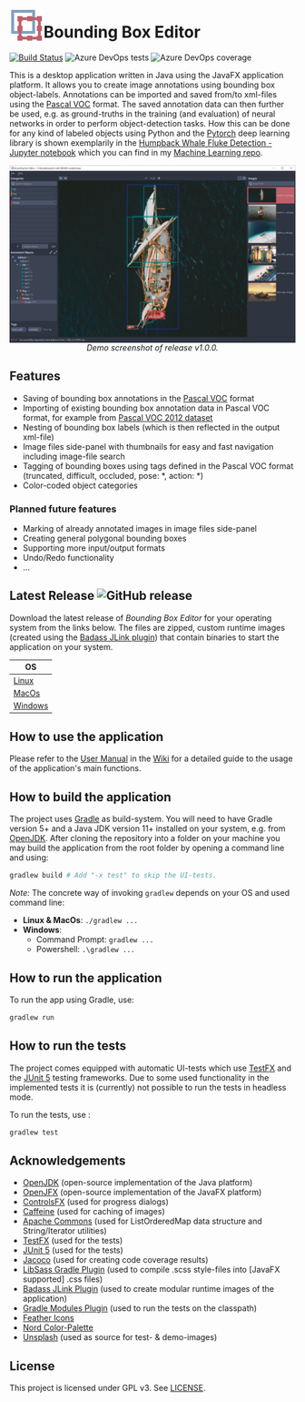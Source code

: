 <p>
<img src="src/main/resources/icons/app_icon.svg" height= "60" width="60" align="left"/>

# Bounding Box Editor
</p>

[![Build Status](https://dev.azure.com/mfl28/BoundingBoxEditor/_apis/build/status/mfl28.BoundingBoxEditor?branchName=master)](https://dev.azure.com/mfl28/BoundingBoxEditor/_build/latest?definitionId=1&branchName=master)
![Azure DevOps tests](https://img.shields.io/azure-devops/tests/mfl28/BoundingBoxEditor/1.svg)
![Azure DevOps coverage](https://img.shields.io/azure-devops/coverage/mfl28/BoundingBoxEditor/1.svg)

This is a desktop application written in Java using the JavaFX application platform. It allows you to create image annotations using bounding box object-labels. 
Annotations can be imported and saved from/to xml-files using the [Pascal VOC](http://host.robots.ox.ac.uk/pascal/VOC/) format. The saved annotation data can then further be used, e.g. as ground-truths in the training (and evaluation) of neural networks in order to perform object-detection tasks. How this can be done for any kind of labeled objects using Python and the [Pytorch](https://pytorch.org/) deep learning library is shown exemplarily in the [Humpback Whale Fluke Detection - Jupyter notebook](https://nbviewer.jupyter.org/github/mfl28/MachineLearning/blob/master/notebooks/Humpback_Whale_Fluke_Detection.ipynb) which you can find in my [Machine Learning repo](https://github.com/mfl28/MachineLearning).

<p align="center">
  <img src="demo-media/demo_v1_0_0.png" align="center">
  </br>
  <em>Demo screenshot of release v1.0.0.</em>
</p>

## Features
* Saving of bounding box annotations in the  [Pascal VOC](http://host.robots.ox.ac.uk/pascal/VOC/) format
* Importing of existing bounding box annotation data in Pascal VOC format, for example from [Pascal VOC 2012 dataset](http://host.robots.ox.ac.uk/pascal/VOC/voc2012/index.html)
* Nesting of bounding box labels (which is then reflected in the output xml-file)
* Image files side-panel with thumbnails for easy and fast navigation including image-file search
* Tagging of bounding boxes using tags defined in the Pascal VOC format (truncated, difficult, occluded, pose: *, action: *)
* Color-coded object categories
### Planned future features
* Marking of already annotated images in image files side-panel
* Creating general polygonal bounding boxes
* Supporting more input/output formats
* Undo/Redo functionality
* ...

## Latest Release ![GitHub release](https://img.shields.io/github/v/release/mfl28/BoundingBoxEditor)
Download the latest release of *Bounding Box Editor* for your operating system from the links below. The files are zipped, custom runtime images (created using the [Badass JLink plugin](https://github.com/beryx/badass-jlink-plugin)) that contain binaries to start the application on your system.

| OS            |
| ------------- |
| [Linux](https://github.com/mfl28/BoundingBoxEditor/releases/latest/download/boundingboxeditor-linux.zip)        |
| [MacOs](https://github.com/mfl28/BoundingBoxEditor/releases/latest/download/boundingboxeditor-mac.zip)          |
| [Windows](https://github.com/mfl28/BoundingBoxEditor/releases/latest/download/boundingboxeditor-win.zip)        | 

## How to use the application
Please refer to the [User Manual](https://github.com/mfl28/BoundingBoxEditor/wiki#user-manual) in the [Wiki](https://github.com/mfl28/BoundingBoxEditor/wiki) for a detailed guide to the usage of the application's main functions.

## How to build the application
The project uses [Gradle](https://gradle.org/) as build-system.
You will need to have Gradle version 5+ and a Java JDK version 11+ installed on your system, e.g. from [OpenJDK](https://openjdk.java.net/). 
After cloning the repository into a folder on your machine you may build the application from the root folder by opening a command line and using:
```bash
gradlew build # Add "-x test" to skip the UI-tests.
```
*Note:* The concrete way of invoking `gradlew` depends on your OS and used command line: 
* __Linux & MacOs__: `./gradlew ...`
* __Windows__:
  - Command Prompt: `gradlew ...`
  - Powershell: `.\gradlew ...`

## How to run the application
To run the app using Gradle, use:
```bash
gradlew run
```

## How to run the tests
The project comes equipped with automatic UI-tests which use [TestFX](https://github.com/TestFX/TestFX) and the [JUnit 5](https://junit.org/junit5/) testing frameworks. Due to some used functionality in the implemented tests it is (currently) not possible to run the tests in headless mode.

To run the tests, use :
```bash
gradlew test
```
## Acknowledgements
* [OpenJDK](https://openjdk.java.net/) (open-source implementation of the Java platform)
* [OpenJFX](https://openjfx.io/) (open-source implementation of the JavaFX platform)
* [ControlsFX](https://github.com/controlsfx/controlsfx) (used for progress dialogs)
* [Caffeine](https://github.com/ben-manes/caffeine) (used for caching of images)
* [Apache Commons](https://commons.apache.org/) (used for ListOrderedMap data structure and String/Iterator utilities)
* [TestFX](https://github.com/TestFX/TestFX) (used for the tests)
* [JUnit 5](https://junit.org/junit5/) (used for the tests)
* [Jacoco](https://www.jacoco.org/jacoco/) (used for creating code coverage results)
* [LibSass Gradle Plugin](https://github.com/fgiannesini/LibSassGradlePlugin) (used to compile .scss style-files into [JavaFX supported] .css files)
* [Badass JLink Plugin](https://github.com/beryx/badass-jlink-plugin) (used to create modular runtime images of the application)
* [Gradle Modules Plugin](https://github.com/java9-modularity/gradle-modules-plugin) (used to run the tests on the classpath)
* [Feather Icons](https://feathericons.com/)
* [Nord Color-Palette](https://github.com/arcticicestudio/nord)
* [Unsplash](https://unsplash.com/) (used as source for test- & demo-images)

## License
This project is licensed under GPL v3. See [LICENSE](LICENSE).




